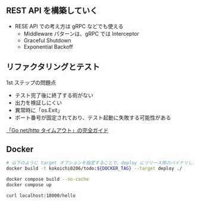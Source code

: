 ## REST API を構築していく

- RESE API での考え方は gRPC などでも使える
  - Middleware パターンは、gRPC では Interceptor
  - Graceful Shutdown
  - Exponential Backoff

## リファクタリングとテスト

1st ステップの問題点

- テスト完了後に終了する術がない
- 出力を検証しにくい
- 異常時に「os.Exit」
- ポート番号が固定されており、テスト起動に失敗する可能性がある

[「Go net/http タイムアウト」の完全ガイド](https://blog.cloudflare.com/ja-jp/the-complete-guide-to-golang-net-http-timeouts-ja-jp/)

## Docker

``` sh
# 以下のように target オプションを指定することで、deploy にリリース用のバイナリしか含まれなくなる
docker build -t kokoichi0206/todo:${DOCKER_TAG} --target deploy ./

docker compose build --no-cache
docker compose up

curl localhost:18000/hello
```
